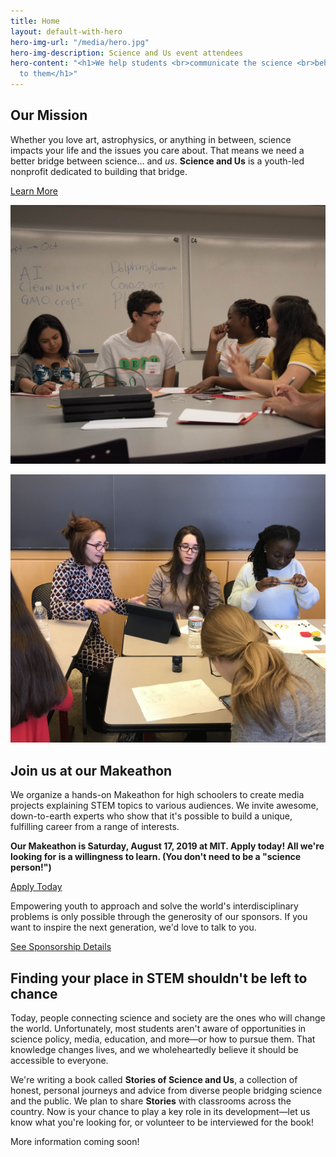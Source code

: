```yaml
---
title: Home
layout: default-with-hero
hero-img-url: "/media/hero.jpg"
hero-img-description: Science and Us event attendees
hero-content: "<h1>We help students <br>communicate the science <br>behind what matters
  to them</h1>"
---
```


<div class="row half-half" markdown="1">

<article markdown="1">

## Our Mission

Whether you love art, astrophysics, or anything in between, science impacts your life and the issues you care about. That means we need a better bridge between science… and *us*. **Science and Us** is a youth-led nonprofit dedicated to building that bridge.

<a href="about" class="button button-primary">Learn More</a>

</article>

<article markdown="1">

![Science and Us participants at a table at our first event laughing, with social issues on the board in the background](/media/first-event-students-laughing.jpg)

</article>

</div>



<div class="row half-half" markdown="1">

<article markdown="1">

![Attendees at December 2018 event making stop motion animations with Play-doh](/media/second-event-stop-motion.jpg)

</article>

<article markdown="1">

## Join us at our Makeathon

We organize a hands-on Makeathon for high schoolers to create media projects explaining STEM topics to various audiences. We invite awesome, down-to-earth experts who show that it's possible to build a unique, fulfilling career from a range of interests.

**Our Makeathon is Saturday, August 17, 2019 at MIT. Apply today! All we're looking for is a willingness to learn. (You don't need to be a "science person!")**

<a href="makeathon" class="button button-primary">Apply Today</a>

Empowering youth to approach and solve the world's interdisciplinary problems is only possible through the generosity of our sponsors. If you want to inspire the next generation, we'd love to talk to you.

<a href="donate" class="button button-primary">See Sponsorship Details</a>

</article>

</div>




<div class="row" markdown="1">

## Finding your place in STEM shouldn't be left to chance

Today, people connecting science and society are the ones who will change the world. Unfortunately, most students aren't aware of opportunities in science policy, media, education, and more—or how to pursue them. That knowledge changes lives, and we wholeheartedly believe it should be accessible to everyone.

We're writing a book called **Stories of Science and Us**, a collection of honest, personal journeys and advice from diverse people bridging science and the public. We plan to share **Stories** with classrooms across the country. Now is your chance to play a key role in its development—let us know what you're looking for, or volunteer to be interviewed for the book!

More information coming soon!

</div>